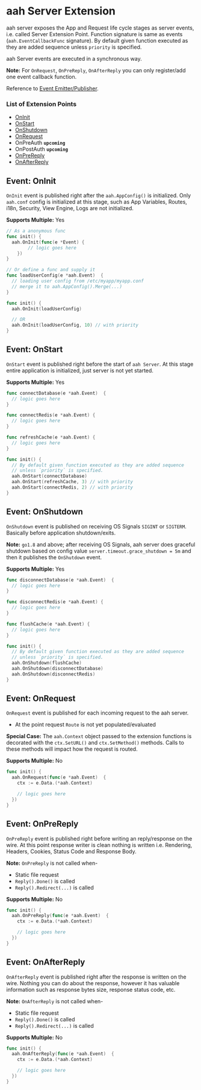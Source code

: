 # aah Server Extension

aah server exposes the App and Request life cycle stages as server events, i.e. called Server Extension Point. Function signature is same as events (`aah.EventCallbackFunc` signature). By default given function executed as they are added sequence unless `priority` is specified.

aah Server events are executed in a synchronous way.

**Note:** For `OnRequest`, `OnPreReply`, `OnAfterReply` you can only register/add one event callback function.

Reference to [Event Emitter/Publisher](event-publisher.html).

### List of Extension Points

  * [OnInit](#event-oninit)
  * [OnStart](#event-onstart)
  * [OnShutdown](#event-onshutdown)
  * [OnRequest](#event-onrequest)
  * OnPreAuth **`upcoming`**
  * OnPostAuth **`upcoming`**
  * [OnPreReply](#event-onprereply)
  * [OnAfterReply](#event-onafterreply)

## Event: OnInit

`OnInit` event is published right after the `aah.AppConfig()` is initialized. Only `aah.conf` config is initialized at this stage, such as App Variables, Routes, i18n, Security, View Engine, Logs are not initialized.

**Supports Multiple:** Yes

```go
// As a anonymous func
func init() {
  aah.OnInit(func(e *Event) {
		// logic goes here
	})
}

// Or define a func and supply it
func loadUserConfig(e *aah.Event)  {
  // loading user config from /etc/myapp/myapp.conf
  // merge it to aah.AppConfig().Merge(...)
}

func init() {
  aah.OnInit(loadUserConfig)

  // OR
  aah.OnInit(loadUserConfig, 10) // with priority
}
```

## Event: OnStart

`OnStart` event is published right before the start of `aah Server`. At this stage entire application is initialized, just server is not yet started.

**Supports Multiple:** Yes

```go
func connectDatabase(e *aah.Event)  {
  // logic goes here
}

func connectRedis(e *aah.Event) {
  // logic goes here
}

func refreshCache(e *aah.Event) {
  // logic goes here
}

func init() {
  // By default given function executed as they are added sequence
  // unless `priority` is specified.
  aah.OnStart(connectDatabase)
  aah.OnStart(refreshCache, 3) // with priority
  aah.OnStart(connectRedis, 2) // with priority
}
```

## Event: OnShutdown

`OnShutdown` event is published on receiving OS Signals `SIGINT` or `SIGTERM`. Basically before application shutdown/exits.

**Note:** `go1.8` and above; after receiving OS Signals, aah server does graceful shutdown based on config value `server.timeout.grace_shutdown = 5m` and then it publishes the `OnShutdown` event.

**Supports Multiple:** Yes

```go
func disconnectDatabase(e *aah.Event)  {
  // logic goes here
}

func disconnectRedis(e *aah.Event) {
  // logic goes here
}

func flushCache(e *aah.Event) {
  // logic goes here
}

func init() {
  // By default given function executed as they are added sequence
  // unless `priority` is specified.
  aah.OnShutdown(flushCache)
  aah.OnShutdown(disconnectDatabase)
  aah.OnShutdown(disconnectRedis)
}
```

## Event: OnRequest

`OnRequest` event is published for each incoming request to the aah server.

  * At the point request `Route` is not yet populated/evaluated

**Special Case:** The `aah.Context` object passed to the extension functions is decorated with the `ctx.SetURL()` and `ctx.SetMethod()` methods. Calls to these methods will impact how the request is routed.

**Supports Multiple:** No

```go
func init() {
  aah.OnRequest(func(e *aah.Event)  {
    ctx := e.Data.(*aah.Context)

    // logic goes here
  })
}
```

## Event: OnPreReply

`OnPreReply` event is published right before writing an reply/response on the wire. At this point response writer is clean nothing is written i.e. Rendering, Headers, Cookies, Status Code and Response Body.

**Note:** `OnPreReply` is not called when-

  * Static file request
  * `Reply().Done()` is called
  * `Reply().Redirect(...)` is called

**Supports Multiple:** No

```go
func init() {
  aah.OnPreReply(func(e *aah.Event)  {
    ctx := e.Data.(*aah.Context)

    // logic goes here
  })
}
```

## Event: OnAfterReply

`OnAfterReply` event is published right after the response is written on the wire. Nothing you can do about the response, however it has valuable information such as response bytes size, response status code, etc.

**Note:** `OnAfterReply` is not called when-

  * Static file request
  * `Reply().Done()` is called
  * `Reply().Redirect(...)` is called

  **Supports Multiple:** No

  ```go
  func init() {
    aah.OnAfterReply(func(e *aah.Event)  {
      ctx := e.Data.(*aah.Context)

      // logic goes here
    })
  }
  ```
